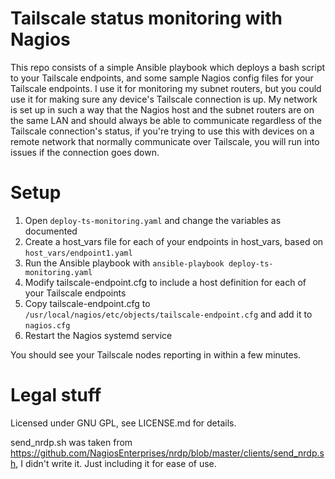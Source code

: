 # Tailscale status monitoring with Nagios

This repo consists of a simple Ansible playbook which deploys a bash script to your Tailscale endpoints, and some sample Nagios config files for your Tailscale endpoints. I use it for monitoring my subnet routers, but you could use it for making sure any device's Tailscale connection is up. My network is set up in such a way that the Nagios host and the subnet routers are on the same LAN and should always be able to communicate regardless of the Tailscale connection's status, if you're trying to use this with devices on a remote network that normally communicate over Tailscale, you will run into issues if the connection goes down.

# Setup

1. Open `deploy-ts-monitoring.yaml` and change the variables as documented
2. Create a host_vars file for each of your endpoints in host_vars, based on `host_vars/endpoint1.yaml`
3. Run the Ansible playbook with `ansible-playbook deploy-ts-monitoring.yaml`
4. Modify tailscale-endpoint.cfg to include a host definition for each of your Tailscale endpoints
5. Copy tailscale-endpoint.cfg to `/usr/local/nagios/etc/objects/tailscale-endpoint.cfg` and add it to `nagios.cfg`
6. Restart the Nagios systemd service

You should see your Tailscale nodes reporting in within a few minutes.

# Legal stuff
Licensed under GNU GPL, see LICENSE.md for details.

send_nrdp.sh was taken from https://github.com/NagiosEnterprises/nrdp/blob/master/clients/send_nrdp.sh, I didn't write it. Just including it for ease of use.